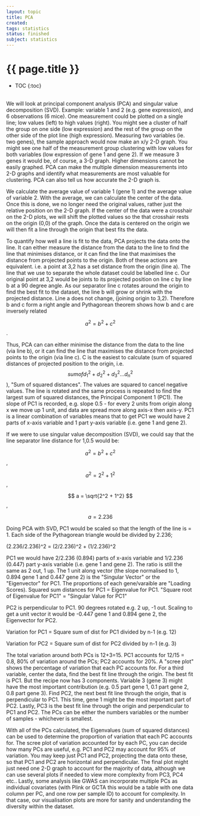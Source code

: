 ```yaml
---
layout: topic
title: PCA
created: 
tags: statistics
status: finished
subject: statistics
---
```

{{ page.title }}
================
* TOC
{:toc}

<br/>
We will look at principal component analysis (PCA) and singular value decomposition (SVD).
Example: variable 1 and 2 (e.g. gene expression), and 6 observations (6 mice).
One measurement could be plotted on a single line; low values (left) to high values (right).
You might see a cluster of half the group on one side (low expression) and the rest of the group on the other side of the plot line (high expression).
Measuring two variables (ie. two genes), the sample approach would now make an x/y 2-D graph. You might see one half of the measurement group clustering with low values for both variables (low expression of gene 1 and gene 2).
If we measure 3 genes it would be, of course, a 3-D graph. Higher dimensions cannot be easily graphed.
PCA can make the multiple dimension measurements into 2-D graphs and identify what measurements are most valuable for clustering. PCA can also tell us how accurate the 2-D graph is.

We calculate the average value of variable 1 (gene 1) and the average value of variable 2. With the average, we can calculate the center of the data. Once this is done, we no longer need the original values, rather just the relative position on the 2-D graph.
If the center of the data were a crosshair on the 2-D plots, we will shift the plotted values so the that crosshair rests on the origin (0,0) of the graph. Once the data is centered on the origin we will then fit a line through the origin that best fits the data.

To quantify how well a line is fit to the data, PCA projects the data onto the line.
It can either measure the distance from the data to the line to find the line that minimises distance, or it can find the line that maximises the distance from projected points to the origin.
Both of these actions are equivalent. i.e. a point at 3,2 has a set distance from the origin (line a).
The line that we use to separate the whole dataset could be labelled line c.
Our original point at 3,2 would be joints to its projected position on line c by line b at a 90 degree angle.
As our separator line c rotates around the origin to find the best fit to the dataset, the line b will grow or shrink with the projected distance.
Line a does not change, (joining origin to 3,2).
Therefore b and c form a right angle and Pythagorean theorem shows how b and c are inversely related

$$ a^2 = b^2 + c^2 $$.

Thus, PCA can can either minimise the distance from the data to the line (via line b), or it can find the line that maximises the distance from projected points to the origin (via line c). C is the easiest to calculate (sum of squared distances of projected position to the origin, i.e. $$ sum of d_{1}^2 + d_{2}^2 + d_{3}^2 ... d_{n}^2 $$), "Sum of squared distances". The values are squared to cancel negative values.
The line is rotated and the same process is repeated to find the largest sum of squared distances, the Principal Component 1 (PC1).
The slope of PC1 is recorded, e.g. slope 0.5 - for every 2 units from origin along x we move up 1 unit, and data are spread more along axis-x then axis-y. PC1 is a linear combination of variables means that to get PC1 we would have 2 parts of x-axis variable and 1 part y-axis variable (i.e. gene 1 and gene 2).

If we were to use singular value decomposition (SVD), we could say that the line separator line distance for 1,0.5 would be:

$$ a^2 = b^2 + c^2 $$,

$$ a^2 = 2^2 + 1^2 $$,

$$ a = \sqrt{2^2 + 1^2} $$,

$$ a = 2.236 $$

Doing PCA with SVD, PC1 would be scaled so that the length of the line is = 1.
Each side of the Pythagorean triangle would be divided by 2.236;

(2.236/2.236)^2 =  (2/2.236)^2 + (1/2.236)^2

PC1 we would have 2/2.236 (0.894) parts of x-axis variable and 1/2.236 (0.447) part y-axis variable (i.e. gene 1 and gene 2).
The ratio is still the same
as 2 out, 1 up.
The 1 unit along vector (the slope normalised to 1, 0.894 gene 1 and 0.447 gene 2) is the "Singular Vector" or the "Eigenvector" for PC1.
The proportions of each gene/varaible are "Loading Scores).
Squared sum distances for PC1 = Eigenvalue for PC1.
"Square root of Eigenvalue for PC1" = "Singular Value for PC1"

PC2 is perpendicular to PC1. 90 degrees rotated e.g. 2 up, -1 out. Scaling to get a unit vector it would be
-0.447 gene 1 and 0.894 gene 2, the Eigenvector for PC2.


Variation for PC1 = Square sum of dist for PC1 divided by n-1 (e.g. 12)

Variation for PC2 = Square sum of dist for PC2 divided by n-1 (e.g. 3)

The total variation around both PCs is 12+3=15. PC1 accounts for 12/15 = 0.8, 80% of variation around the PCs; PC2 accounts for 20%.
A "scree plot" shows the percentage of variation that each PC accounts for.
For a third variable, center the data, find the best fit line through the origin. The best fit is PC1. But the recipe now has 3 components. Variable 3 (gene 3) might have the most important contribution (e.g. 0.5 part gene 1, 0.1 part gene 2, 0.8 part gene 3). Find PC2, the next best fit line through the origin, that is perpendicular to PC1. This time, gene 1 might be the most important part of PC2. Lastly, PC3 is the best fit line through the origin and perpendicular to PC1 and PC2.
The PCs can be either the numbers variables or the number of samples - whichever is smallest.

With all of the PCs calculated, the Eigenvalues (sum of squared distances) can be used to determine the proportion of variation that each PC accounts for. The scree plot of variation accounted for by each PC, you can decide how many PCs are useful, e.g. PC1 and PC2 may account for 95% of variation.
You may keep just PC1 and PC2, projecting the data onto these, so that PC1 and PC2 are horizontal and perpendicular. The final plot might just need one 2-D graph to account for the majority of data, although we can use several plots if needed to view more complexity from PC3, PC4 etc..
Lastly, some analysis like GWAS can incorporate multiple PCs as individual covariates (with Plink or GCTA this would be a table with one data column per PC, and one row per sample ID) to account for complexity.
In that case, our visualisation plots are more for sanity and understanding the diversity within the dataset.
